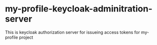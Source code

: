 # my-profile-keycloak-adminitration-server
This is keycloak authorization server for issueing access tokens for my-profile project
